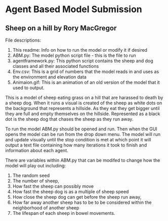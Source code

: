 # Agent Based Model Submission
## Sheep on a hill by Rory MacGregor
File descriptions:
1. This readme: Info on how to run the model or modify it if desired
2. ABM.py: The model python script file - this is the file to run
3. agentframework.py: This python script contains the sheep and dog classes and all their associated functions
4. Env.csv: This is a grid of numbers that the model reads in and uses as the environment and elevation data
5. Animaion.gif: This is an animation of an old version of the model that it used to output.

This is a model of sheep eating grass on a hill that are harassed to death by a sheep dog. When it runs a visual is created of the sheep as white dots on the background that represents a hillside. As they eat they get bigger until they are full and empty themselves on the hillside. Represented as a black dot is the sheep dog that chases the sheep as they run away.

To run the model ABM.py should be opened and run. Then when the GUI opens the model can be run from the drop down menu. The model will run and update visually until the stop condition is met at which point it will output a text file containing how many iterations it took to finish and information about each agent.

There are variables within ABM.py that can be modifed to change how the model will play out including: 
1. The random seed 
2. The number of sheep, 
3. How fast the sheep can possibly move
4. How fast the sheep dog is as a multiple of sheep speed
5. How close the sheep dog can get before the sheep run away, 
6. How far away another sheep has to be to be considered within the neighborhood of another sheep 
7. The lifespan of each sheep in bowel movements.
